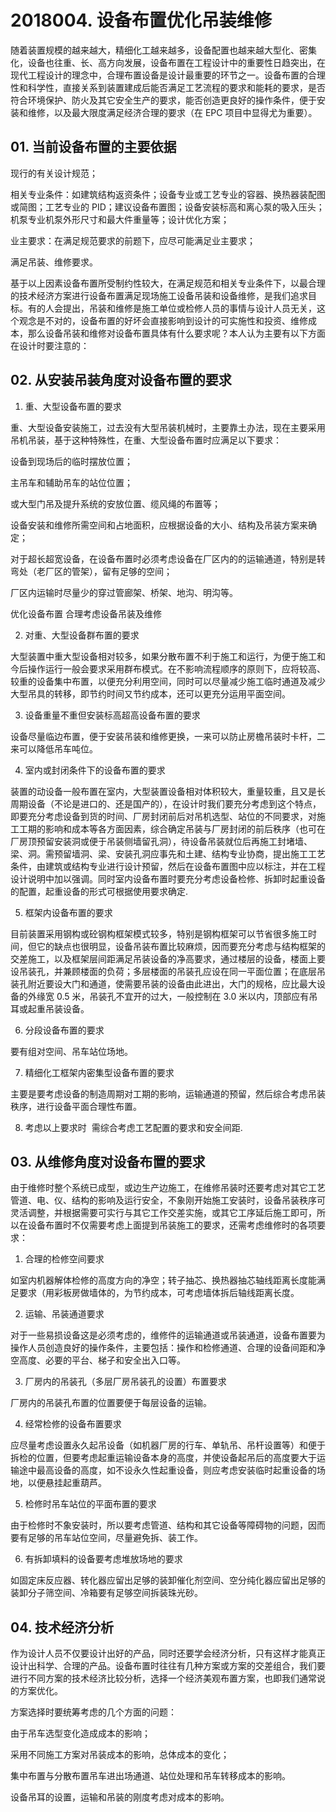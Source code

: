 # 2018004. 设备布置优化吊装维修

随着装置规模的越来越大，精细化工越来越多，设备配置也越来越大型化、密集化，设备也往重、长、高方向发展，设备布置在工程设计中的重要性日趋突出，在现代工程设计的理念中，合理布置设备是设计最重要的环节之一。设备布置的合理性和科学性，直接关系到装置建成后能否满足工艺流程的要求和能耗的要求，是否符合环境保护、防火及其它安全生产的要求，能否创造更良好的操作条件，便于安装和维修，以及最大限度满足经济合理的要求（在 EPC 项目中显得尤为重要）。

## 01. 当前设备布置的主要依据

现行的有关设计规范；

相关专业条件：如建筑结构返资条件；设备专业或工艺专业的容器、换热器装配图或简图；工艺专业的 PID；建议设备布置图；设备安装标高和离心泵的吸入压头；机泵专业机泵外形尺寸和最大件重量等；设计优化方案；

业主要求：在满足规范要求的前题下，应尽可能满足业主要求；

满足吊装、维修要求。

基于以上因素设备布置所受制约性较大，在满足规范和相关专业条件下，以最合理的技术经济方案进行设备布置满足现场施工设备吊装和设备维修，是我们追求目标。有的人会提出，吊装和维修是施工单位或检修人员的事情与设计人员无关，这个观念是不对的，设备布置的好坏会直接影响到设计的可实施性和投资、维修成本，那么设备吊装和维修对设备布置具体有什么要求呢？本人认为主要有以下方面在设计时要注意的：

## 02. 从安装吊装角度对设备布置的要求

1. 重、大型设备布置的要求

重、大型设备安装施工，过去没有大型吊装机械时，主要靠土办法，现在主要采用吊机吊装，基于这种特殊性，在重、大型设备布置时应满足以下要求：

设备到现场后的临时摆放位置；

主吊车和辅助吊车的站位位置；

或大型门吊及提升系统的安放位置、缆风绳的布置等；

设备安装和维修所需空间和占地面积，应根据设备的大小、结构及吊装方案来确定；

对于超长超宽设备，在设备布置时必须考虑设备在厂区内的的运输通道，特别是转弯处（老厂区的管架），留有足够的空间；

厂区内运输时尽量少的穿过管廊架、桥架、地沟、明沟等。

优化设备布置 合理考虑设备吊装及维修

2. 对重、大型设备群布置的要求

大型装置中重大型设备相对较多，如果分散布置不利于施工和运行，为便于施工和今后操作运行一般会要求采用群布模式。在不影响流程顺序的原则下，应将较高、较重的设备集中布置，以便充分利用空间，同时可以尽量减少施工临时通道及减少大型吊具的转移，即节约时间又节约成本，还可以更充分运用平面空间。

3. 设备重量不重但安装标高超高设备布置的要求

设备尽量临边布置，便于安装吊装和维修更换，一来可以防止房檐吊装时卡杆，二来可以降低吊车吨位。

4. 室内或封闭条件下的设备布置的要求

装置的动设备一般布置在室内，大型装置设备相对体积较大，重量较重，且又是长周期设备（不论是进口的、还是国产的），在设计时我们要充分考虑到这个特点，即要充分考虑设备到货的时间、厂房封闭前后对吊机选型、站位的不同要求，对施工工期的影响和成本等各方面因素，综合确定吊装与厂房封闭的前后秩序（也可在厂房顶预留安装洞或便于吊装侧墙留孔洞），待设备吊装就位后再施工封堵墙、梁、洞。需预留墙洞、梁、安装孔洞应事先和土建、结构专业协商，提出施工工艺条件，由建筑或结构专业进行设计预留，然后在设备布置图中应以标注，并在工程设计说明中加以强调。同时室内设备布置时要充分考虑设备检修、拆卸时起重设备的配置，起重设备的形式可根据使用要求确定.

5. 框架内设备布置的要求

目前装置采用钢构或砼钢构框架模式较多，特别是钢构框架可以节省很多施工时间，但它的缺点也很明显，设备吊装布置比较麻烦，因而要充分考虑与结构框架的交差施工，以及框架层间距满足吊装设备的净高要求，通过楼层的设备，楼面上要设吊装孔，并兼顾楼面的负荷；多层楼面的吊装孔应设在同一平面位置；在底层吊装孔附近要设大门和通道，使需要吊装的设备由此进出，大门的规格，应比最大设备的外缘宽 0.5 米，吊装孔不宜开的过大，一般控制在 3.0 米以内，顶部应有吊耳或起重吊装设备。



























6. 分段设备布置的要求

要有组对空间、吊车站位场地。



































7. 精细化工框架内密集型设备布置的要求

主要是要考虑设备的制造周期对工期的影响，运输通道的预留，然后综合考虑吊装秩序，进行设备平面合理性布置。

8. 考虑以上要求时  需综合考虑工艺配置的要求和安全间距.

## 03. 从维修角度对设备布置的要求

由于维修时整个系统已成型，或边生产边施工，在维修吊装时还要考虑对其它工艺管道、电、仪、结构的影响及运行安全，不象刚开始施工安装时，设备吊装秩序可灵活调整，并根据需要可实行与其它工作交差实施，或其它工序延后施工即可，所以在设备布置时不仅需要考虑上面提到吊装施工的要求，还需考虑维修时的各项要求：

1. 合理的检修空间要求

如室内机器解体检修的高度方向的净空；转子抽芯、换热器抽芯轴线距离长度能满足要求（用彩板房做墙体的，为节约成本，可考虑墙体拆后轴线距离长度。

2. 运输、吊装通道要求

对于一些易损设备这是必须考虑的，维修件的运输通道或吊装通道，设备布置要为操作人员创造良好的操作条件，主要包括：操作和检修通道、合理的设备间距和净空高度、必要的平台、梯子和安全出入口等。





























3. 厂房内的吊装孔（多层厂房吊装孔的设置）布置要求

厂房内的吊装孔布置的位置要便于每层设备的运输。







































4. 经常检修的设备布置要求

应尽量考虑设置永久起吊设备（如机器厂房的行车、单轨吊、吊杆设置等）和便于拆检的位置，但要考虑起重运输设备本身的高度，并使设备起吊后的高度要大于运输途中最高设备的高度，如不设永久性起重设备，则应考虑安装临时起重设备的场地，以便悬挂起重葫芦。





























5. 检修时吊车站位的平面布置的要求

由于检修时不象安装时，所以要考虑管道、结构和其它设备等障碍物的问题，因而要有足够的吊车站位空间，尽量避免拆、装工作。















6. 有拆卸填料的设备要考虑堆放场地的要求

如固定床反应器、转化器应留出足够的装卸催化剂空间、空分纯化器应留出足够的装卸分子筛空间、冷箱要有足够空间拆装珠光砂。







## 04. 技术经济分析

作为设计人员不仅要设计出好的产品，同时还要学会经济分析，只有这样才能真正设计出科学、合理的产品。设备布置时往往有几种方案或方案的交差组合，我们要进行不同方案的技术经济比较分析，选择一个经济美观布置方案，也即我们通常说的方案优化。

方案选择时要统筹考虑的几个方面的问题：

由于吊车选型变化造成成本的影响；

采用不同施工方案对吊装成本的影响，总体成本的变化；

集中布置与分散布置吊车进出场通道、站位处理和吊车转移成本的影响。

设备吊耳的设置，运输和吊装的刚度考虑对成本的影响。


